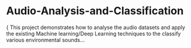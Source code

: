 # Audio-Analysis-and-Classification
{ This project demonstrates how to analyse the audio datasets and apply the existing Machine learning/Deep Learning techniques to the classify various environmental sounds...
